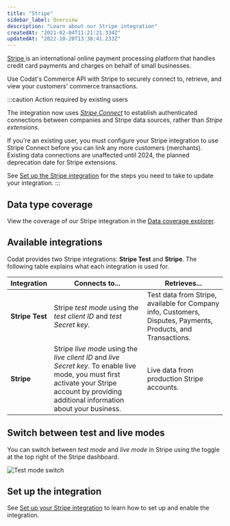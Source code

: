 ```yaml
---
title: "Stripe"
sidebar_label: Overview
description: "Learn about our Stripe integration"
createdAt: "2021-02-04T11:21:21.334Z"
updatedAt: "2022-10-20T13:38:41.233Z"
---
```


<p><a className="external" href="https://stripe.com/" target="_blank">
  Stripe
</a> is an international online payment processing platform that handles credit card
payments and charges on behalf of small businesses.</p>

Use Codat's Commerce API with Stripe to securely connect to, retrieve, and view your customers' commerce transactions.

:::caution Action required by existing users

The integration now uses <a className="external" href="https://stripe.com/docs/connect" target="_blank">_Stripe Connect_</a> to establish authenticated connections between companies and Stripe data sources, rather than _Stripe extensions_.

If you're an existing user, you must configure your Stripe integration to use Stripe Connect before you can link any more customers (merchants). Existing data connections are unaffected until 2024, the planned deprecation date for Stripe extensions.

See [Set up the Stripe integration](/integrations/commerce/stripe/commerce-stripe-setup) for the steps you need to take to update your integration.
:::

## Data type coverage

View the coverage of our Stripe integration in the <a className="external" href="https://knowledge.codat.io/supported-features/commerce?view=tab-by-integration&integrationKey=exgd" target="_blank">Data coverage explorer</a>.

## Available integrations

Codat provides two Stripe integrations: **Stripe Test** and **Stripe**. The following table explains what each integration is used for.

|Integration|Connects to...|Retrieves...|
|----|----|----|
|**Stripe Test**|Stripe _test mode_ using the _test client ID_ and _test Secret key_.|Test data from Stripe, available for Company info, Customers, Disputes, Payments, Products, and Transactions.|
|**Stripe**|Stripe _live mode_ using the _live client ID_ and _live Secret key_. To enable live mode, you must first activate your Stripe account by providing additional information about your business.|Live data from production Stripe accounts.|

## Switch between test and live modes

You can switch between _test mode_ and _live mode_ in Stripe using the toggle at the top right of the Stripe dashboard.

![Test mode switch](/img/old/80db658-stripe-test-mode-switch.png "The Test mode toggle at the top-right of the Stripe developer dashboard.")

## Set up the integration

See [Set up your Stripe integration](/integrations/commerce/stripe/commerce-stripe-setup) to learn how to set up and enable the integration.
